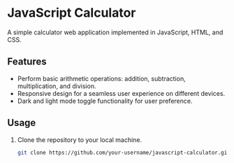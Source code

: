 

# JavaScript Calculator

A simple calculator web application implemented in JavaScript, HTML, and CSS.

## Features

- Perform basic arithmetic operations: addition, subtraction, multiplication, and division.
- Responsive design for a seamless user experience on different devices.
- Dark and light mode toggle functionality for user preference.

## Usage

1. Clone the repository to your local machine.

   ```bash
   git clone https://github.com/your-username/javascript-calculator.git
